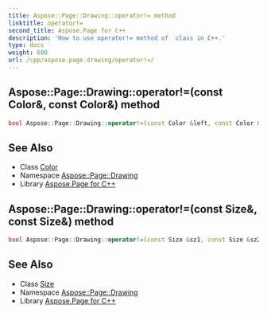 ```yaml
---
title: Aspose::Page::Drawing::operator!= method
linktitle: operator!=
second_title: Aspose.Page for C++
description: 'How to use operator!= method of  class in C++.'
type: docs
weight: 600
url: /cpp/aspose.page.drawing/operator!=/
---
```

## Aspose::Page::Drawing::operator!=(const Color\&, const Color\&) method




```cpp
bool Aspose::Page::Drawing::operator!=(const Color &left, const Color &right)
```

## See Also

* Class [Color](../color/)
* Namespace [Aspose::Page::Drawing](../)
* Library [Aspose.Page for C++](../../)
## Aspose::Page::Drawing::operator!=(const Size\&, const Size\&) method




```cpp
bool Aspose::Page::Drawing::operator!=(const Size &sz1, const Size &sz2)
```

## See Also

* Class [Size](../size/)
* Namespace [Aspose::Page::Drawing](../)
* Library [Aspose.Page for C++](../../)
